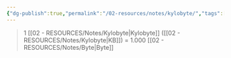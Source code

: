 ```yaml
---
{"dg-publish":true,"permalink":"/02-resources/notes/kylobyte/","tags":["mathe/binärzahlen"],"noteIcon":"","updated":"2025-10-29T12:59:07.615+01:00"}
---
```


>1 [[02 - RESOURCES/Notes/Kylobyte\|Kylobyte]] ([[02 - RESOURCES/Notes/Kylobyte\|KB]]) = 1.000 [[02 - RESOURCES/Notes/Byte\|Byte]]
